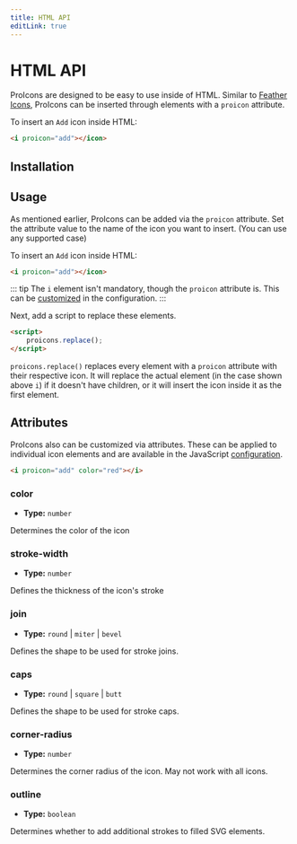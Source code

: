 ```yaml
---
title: HTML API
editLink: true
---
```

# HTML API
ProIcons are designed to be easy to use inside of HTML. Similar to [Feather Icons](https://github.com/feathericons/feather), ProIcons can be inserted through elements with a `proicon` attribute.

To insert an `Add` icon inside HTML:

```html
<i proicon="add"></icon>
```
## Installation
<!--@include: ../introduction/installation.md#install-html-->

## Usage

As mentioned earlier, ProIcons can be added via the `proicon` attribute. Set the attribute value to the name of the icon you want to insert. (You can use any supported case)

To insert an `Add` icon inside HTML:

```html
<i proicon="add"></icon>
```

::: tip
The `i` element isn't mandatory, though the `proicon` attribute is. This can be [customized](./configuration) in the configuration.
:::

Next, add a script to replace these elements.

```html
<script>
    proicons.replace();
</script>
```

`proicons.replace()` replaces every element with a `proicon` attribute with their respective icon. It will replace the actual element (in the case shown above `i`) if it doesn't have children, or it will insert the icon inside it as the first element.

## Attributes

ProIcons also can be customized via attributes. These can be applied to individual icon elements and are available in the JavaScript [configuration](./configuration).

```html
<i proicon="add" color="red"></i>
```

### color
* **Type:** `number`

Determines the color of the icon

### stroke-width
* **Type:** `number`

Defines the thickness of the icon's stroke

### join
* **Type:** <code>round</code> | <code>miter</code> | <code>bevel</code>

Defines the shape to be used for stroke joins.

### caps
* **Type:** <code>round</code> | <code>square</code> | <code>butt</code>

Defines the shape to be used for stroke caps.

### corner-radius
* **Type:** `number`

Determines the corner radius of the icon. May not work with all icons.

### outline
* **Type:** `boolean`

Determines whether to add additional strokes to filled SVG elements.